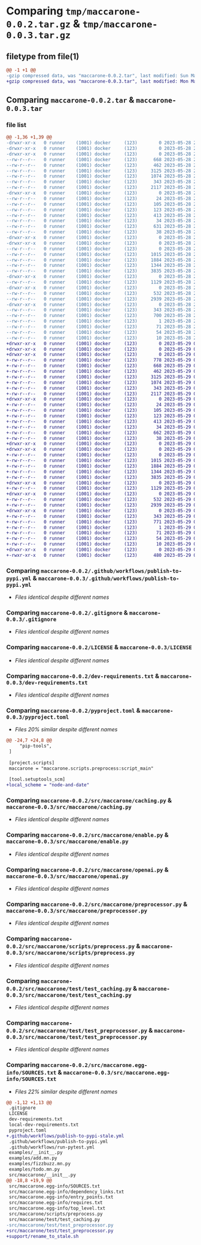 # Comparing `tmp/maccarone-0.0.2.tar.gz` & `tmp/maccarone-0.0.3.tar.gz`

## filetype from file(1)

```diff
@@ -1 +1 @@
-gzip compressed data, was "maccarone-0.0.2.tar", last modified: Sun May 28 23:40:38 2023, max compression
+gzip compressed data, was "maccarone-0.0.3.tar", last modified: Mon May 29 00:54:25 2023, max compression
```

## Comparing `maccarone-0.0.2.tar` & `maccarone-0.0.3.tar`

### file list

```diff
@@ -1,36 +1,39 @@
-drwxr-xr-x   0 runner    (1001) docker     (123)        0 2023-05-28 23:40:38.202677 maccarone-0.0.2/
-drwxr-xr-x   0 runner    (1001) docker     (123)        0 2023-05-28 23:40:38.190677 maccarone-0.0.2/.github/
-drwxr-xr-x   0 runner    (1001) docker     (123)        0 2023-05-28 23:40:38.194677 maccarone-0.0.2/.github/workflows/
--rw-r--r--   0 runner    (1001) docker     (123)      668 2023-05-28 23:40:25.000000 maccarone-0.0.2/.github/workflows/publish-to-pypi.yml
--rw-r--r--   0 runner    (1001) docker     (123)      462 2023-05-28 23:40:25.000000 maccarone-0.0.2/.github/workflows/run-pytest.yml
--rw-r--r--   0 runner    (1001) docker     (123)     3125 2023-05-28 23:40:25.000000 maccarone-0.0.2/.gitignore
--rw-r--r--   0 runner    (1001) docker     (123)     1074 2023-05-28 23:40:25.000000 maccarone-0.0.2/LICENSE
--rw-r--r--   0 runner    (1001) docker     (123)      343 2023-05-28 23:40:38.202677 maccarone-0.0.2/PKG-INFO
--rw-r--r--   0 runner    (1001) docker     (123)     2117 2023-05-28 23:40:25.000000 maccarone-0.0.2/dev-requirements.txt
-drwxr-xr-x   0 runner    (1001) docker     (123)        0 2023-05-28 23:40:38.194677 maccarone-0.0.2/examples/
--rw-r--r--   0 runner    (1001) docker     (123)       24 2023-05-28 23:40:25.000000 maccarone-0.0.2/examples/__init__.py
--rw-r--r--   0 runner    (1001) docker     (123)      105 2023-05-28 23:40:25.000000 maccarone-0.0.2/examples/add.mn.py
--rw-r--r--   0 runner    (1001) docker     (123)      123 2023-05-28 23:40:25.000000 maccarone-0.0.2/examples/fizzbuzz.mn.py
--rw-r--r--   0 runner    (1001) docker     (123)      413 2023-05-28 23:40:25.000000 maccarone-0.0.2/examples/todo.mn.py
--rw-r--r--   0 runner    (1001) docker     (123)       34 2023-05-28 23:40:25.000000 maccarone-0.0.2/local-dev-requirements.txt
--rw-r--r--   0 runner    (1001) docker     (123)      631 2023-05-28 23:40:25.000000 maccarone-0.0.2/pyproject.toml
--rw-r--r--   0 runner    (1001) docker     (123)       38 2023-05-28 23:40:38.202677 maccarone-0.0.2/setup.cfg
-drwxr-xr-x   0 runner    (1001) docker     (123)        0 2023-05-28 23:40:38.190677 maccarone-0.0.2/src/
-drwxr-xr-x   0 runner    (1001) docker     (123)        0 2023-05-28 23:40:38.198677 maccarone-0.0.2/src/maccarone/
--rw-r--r--   0 runner    (1001) docker     (123)        0 2023-05-28 23:40:25.000000 maccarone-0.0.2/src/maccarone/__init__.py
--rw-r--r--   0 runner    (1001) docker     (123)     1015 2023-05-28 23:40:25.000000 maccarone-0.0.2/src/maccarone/caching.py
--rw-r--r--   0 runner    (1001) docker     (123)     1884 2023-05-28 23:40:25.000000 maccarone-0.0.2/src/maccarone/enable.py
--rw-r--r--   0 runner    (1001) docker     (123)     1344 2023-05-28 23:40:25.000000 maccarone-0.0.2/src/maccarone/openai.py
--rw-r--r--   0 runner    (1001) docker     (123)     3835 2023-05-28 23:40:25.000000 maccarone-0.0.2/src/maccarone/preprocessor.py
-drwxr-xr-x   0 runner    (1001) docker     (123)        0 2023-05-28 23:40:38.198677 maccarone-0.0.2/src/maccarone/scripts/
--rw-r--r--   0 runner    (1001) docker     (123)     1129 2023-05-28 23:40:25.000000 maccarone-0.0.2/src/maccarone/scripts/preprocess.py
-drwxr-xr-x   0 runner    (1001) docker     (123)        0 2023-05-28 23:40:38.202677 maccarone-0.0.2/src/maccarone/test/
--rw-r--r--   0 runner    (1001) docker     (123)      532 2023-05-28 23:40:25.000000 maccarone-0.0.2/src/maccarone/test/test_caching.py
--rw-r--r--   0 runner    (1001) docker     (123)     2939 2023-05-28 23:40:25.000000 maccarone-0.0.2/src/maccarone/test/test_preprocessor.py
-drwxr-xr-x   0 runner    (1001) docker     (123)        0 2023-05-28 23:40:38.198677 maccarone-0.0.2/src/maccarone.egg-info/
--rw-r--r--   0 runner    (1001) docker     (123)      343 2023-05-28 23:40:38.000000 maccarone-0.0.2/src/maccarone.egg-info/PKG-INFO
--rw-r--r--   0 runner    (1001) docker     (123)      700 2023-05-28 23:40:38.000000 maccarone-0.0.2/src/maccarone.egg-info/SOURCES.txt
--rw-r--r--   0 runner    (1001) docker     (123)        1 2023-05-28 23:40:38.000000 maccarone-0.0.2/src/maccarone.egg-info/dependency_links.txt
--rw-r--r--   0 runner    (1001) docker     (123)       71 2023-05-28 23:40:38.000000 maccarone-0.0.2/src/maccarone.egg-info/entry_points.txt
--rw-r--r--   0 runner    (1001) docker     (123)       54 2023-05-28 23:40:38.000000 maccarone-0.0.2/src/maccarone.egg-info/requires.txt
--rw-r--r--   0 runner    (1001) docker     (123)       10 2023-05-28 23:40:38.000000 maccarone-0.0.2/src/maccarone.egg-info/top_level.txt
+drwxr-xr-x   0 runner    (1001) docker     (123)        0 2023-05-29 00:54:25.361644 maccarone-0.0.3/
+drwxr-xr-x   0 runner    (1001) docker     (123)        0 2023-05-29 00:54:25.353644 maccarone-0.0.3/.github/
+drwxr-xr-x   0 runner    (1001) docker     (123)        0 2023-05-29 00:54:25.357644 maccarone-0.0.3/.github/workflows/
+-rw-r--r--   0 runner    (1001) docker     (123)      778 2023-05-29 00:54:10.000000 maccarone-0.0.3/.github/workflows/publish-to-pypi-stale.yml
+-rw-r--r--   0 runner    (1001) docker     (123)      668 2023-05-29 00:54:10.000000 maccarone-0.0.3/.github/workflows/publish-to-pypi.yml
+-rw-r--r--   0 runner    (1001) docker     (123)      462 2023-05-29 00:54:10.000000 maccarone-0.0.3/.github/workflows/run-pytest.yml
+-rw-r--r--   0 runner    (1001) docker     (123)     3125 2023-05-29 00:54:10.000000 maccarone-0.0.3/.gitignore
+-rw-r--r--   0 runner    (1001) docker     (123)     1074 2023-05-29 00:54:10.000000 maccarone-0.0.3/LICENSE
+-rw-r--r--   0 runner    (1001) docker     (123)      343 2023-05-29 00:54:25.357644 maccarone-0.0.3/PKG-INFO
+-rw-r--r--   0 runner    (1001) docker     (123)     2117 2023-05-29 00:54:10.000000 maccarone-0.0.3/dev-requirements.txt
+drwxr-xr-x   0 runner    (1001) docker     (123)        0 2023-05-29 00:54:25.357644 maccarone-0.0.3/examples/
+-rw-r--r--   0 runner    (1001) docker     (123)       24 2023-05-29 00:54:10.000000 maccarone-0.0.3/examples/__init__.py
+-rw-r--r--   0 runner    (1001) docker     (123)      105 2023-05-29 00:54:10.000000 maccarone-0.0.3/examples/add.mn.py
+-rw-r--r--   0 runner    (1001) docker     (123)      123 2023-05-29 00:54:10.000000 maccarone-0.0.3/examples/fizzbuzz.mn.py
+-rw-r--r--   0 runner    (1001) docker     (123)      413 2023-05-29 00:54:10.000000 maccarone-0.0.3/examples/todo.mn.py
+-rw-r--r--   0 runner    (1001) docker     (123)       34 2023-05-29 00:54:10.000000 maccarone-0.0.3/local-dev-requirements.txt
+-rw-r--r--   0 runner    (1001) docker     (123)      662 2023-05-29 00:54:10.000000 maccarone-0.0.3/pyproject.toml
+-rw-r--r--   0 runner    (1001) docker     (123)       38 2023-05-29 00:54:25.361644 maccarone-0.0.3/setup.cfg
+drwxr-xr-x   0 runner    (1001) docker     (123)        0 2023-05-29 00:54:25.353644 maccarone-0.0.3/src/
+drwxr-xr-x   0 runner    (1001) docker     (123)        0 2023-05-29 00:54:25.357644 maccarone-0.0.3/src/maccarone/
+-rw-r--r--   0 runner    (1001) docker     (123)        0 2023-05-29 00:54:10.000000 maccarone-0.0.3/src/maccarone/__init__.py
+-rw-r--r--   0 runner    (1001) docker     (123)     1015 2023-05-29 00:54:10.000000 maccarone-0.0.3/src/maccarone/caching.py
+-rw-r--r--   0 runner    (1001) docker     (123)     1884 2023-05-29 00:54:10.000000 maccarone-0.0.3/src/maccarone/enable.py
+-rw-r--r--   0 runner    (1001) docker     (123)     1344 2023-05-29 00:54:10.000000 maccarone-0.0.3/src/maccarone/openai.py
+-rw-r--r--   0 runner    (1001) docker     (123)     3835 2023-05-29 00:54:10.000000 maccarone-0.0.3/src/maccarone/preprocessor.py
+drwxr-xr-x   0 runner    (1001) docker     (123)        0 2023-05-29 00:54:25.357644 maccarone-0.0.3/src/maccarone/scripts/
+-rw-r--r--   0 runner    (1001) docker     (123)     1129 2023-05-29 00:54:10.000000 maccarone-0.0.3/src/maccarone/scripts/preprocess.py
+drwxr-xr-x   0 runner    (1001) docker     (123)        0 2023-05-29 00:54:25.357644 maccarone-0.0.3/src/maccarone/test/
+-rw-r--r--   0 runner    (1001) docker     (123)      532 2023-05-29 00:54:10.000000 maccarone-0.0.3/src/maccarone/test/test_caching.py
+-rw-r--r--   0 runner    (1001) docker     (123)     2939 2023-05-29 00:54:10.000000 maccarone-0.0.3/src/maccarone/test/test_preprocessor.py
+drwxr-xr-x   0 runner    (1001) docker     (123)        0 2023-05-29 00:54:25.357644 maccarone-0.0.3/src/maccarone.egg-info/
+-rw-r--r--   0 runner    (1001) docker     (123)      343 2023-05-29 00:54:25.000000 maccarone-0.0.3/src/maccarone.egg-info/PKG-INFO
+-rw-r--r--   0 runner    (1001) docker     (123)      771 2023-05-29 00:54:25.000000 maccarone-0.0.3/src/maccarone.egg-info/SOURCES.txt
+-rw-r--r--   0 runner    (1001) docker     (123)        1 2023-05-29 00:54:25.000000 maccarone-0.0.3/src/maccarone.egg-info/dependency_links.txt
+-rw-r--r--   0 runner    (1001) docker     (123)       71 2023-05-29 00:54:25.000000 maccarone-0.0.3/src/maccarone.egg-info/entry_points.txt
+-rw-r--r--   0 runner    (1001) docker     (123)       54 2023-05-29 00:54:25.000000 maccarone-0.0.3/src/maccarone.egg-info/requires.txt
+-rw-r--r--   0 runner    (1001) docker     (123)       10 2023-05-29 00:54:25.000000 maccarone-0.0.3/src/maccarone.egg-info/top_level.txt
+drwxr-xr-x   0 runner    (1001) docker     (123)        0 2023-05-29 00:54:25.357644 maccarone-0.0.3/support/
+-rwxr-xr-x   0 runner    (1001) docker     (123)      480 2023-05-29 00:54:10.000000 maccarone-0.0.3/support/rename_to_stale.sh
```

### Comparing `maccarone-0.0.2/.github/workflows/publish-to-pypi.yml` & `maccarone-0.0.3/.github/workflows/publish-to-pypi.yml`

 * *Files identical despite different names*

### Comparing `maccarone-0.0.2/.gitignore` & `maccarone-0.0.3/.gitignore`

 * *Files identical despite different names*

### Comparing `maccarone-0.0.2/LICENSE` & `maccarone-0.0.3/LICENSE`

 * *Files identical despite different names*

### Comparing `maccarone-0.0.2/dev-requirements.txt` & `maccarone-0.0.3/dev-requirements.txt`

 * *Files identical despite different names*

### Comparing `maccarone-0.0.2/pyproject.toml` & `maccarone-0.0.3/pyproject.toml`

 * *Files 20% similar despite different names*

```diff
@@ -24,7 +24,8 @@
     "pip-tools",
 ]
 
 [project.scripts]
 maccarone = "maccarone.scripts.preprocess:script_main"
 
 [tool.setuptools_scm]
+local_scheme = "node-and-date"
```

### Comparing `maccarone-0.0.2/src/maccarone/caching.py` & `maccarone-0.0.3/src/maccarone/caching.py`

 * *Files identical despite different names*

### Comparing `maccarone-0.0.2/src/maccarone/enable.py` & `maccarone-0.0.3/src/maccarone/enable.py`

 * *Files identical despite different names*

### Comparing `maccarone-0.0.2/src/maccarone/openai.py` & `maccarone-0.0.3/src/maccarone/openai.py`

 * *Files identical despite different names*

### Comparing `maccarone-0.0.2/src/maccarone/preprocessor.py` & `maccarone-0.0.3/src/maccarone/preprocessor.py`

 * *Files identical despite different names*

### Comparing `maccarone-0.0.2/src/maccarone/scripts/preprocess.py` & `maccarone-0.0.3/src/maccarone/scripts/preprocess.py`

 * *Files identical despite different names*

### Comparing `maccarone-0.0.2/src/maccarone/test/test_caching.py` & `maccarone-0.0.3/src/maccarone/test/test_caching.py`

 * *Files identical despite different names*

### Comparing `maccarone-0.0.2/src/maccarone/test/test_preprocessor.py` & `maccarone-0.0.3/src/maccarone/test/test_preprocessor.py`

 * *Files identical despite different names*

### Comparing `maccarone-0.0.2/src/maccarone.egg-info/SOURCES.txt` & `maccarone-0.0.3/src/maccarone.egg-info/SOURCES.txt`

 * *Files 22% similar despite different names*

```diff
@@ -1,12 +1,13 @@
 .gitignore
 LICENSE
 dev-requirements.txt
 local-dev-requirements.txt
 pyproject.toml
+.github/workflows/publish-to-pypi-stale.yml
 .github/workflows/publish-to-pypi.yml
 .github/workflows/run-pytest.yml
 examples/__init__.py
 examples/add.mn.py
 examples/fizzbuzz.mn.py
 examples/todo.mn.py
 src/maccarone/__init__.py
@@ -18,8 +19,9 @@
 src/maccarone.egg-info/SOURCES.txt
 src/maccarone.egg-info/dependency_links.txt
 src/maccarone.egg-info/entry_points.txt
 src/maccarone.egg-info/requires.txt
 src/maccarone.egg-info/top_level.txt
 src/maccarone/scripts/preprocess.py
 src/maccarone/test/test_caching.py
-src/maccarone/test/test_preprocessor.py
+src/maccarone/test/test_preprocessor.py
+support/rename_to_stale.sh
```

